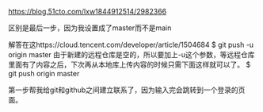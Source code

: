 
https://blog.51cto.com/lxw1844912514/2982366

区别是最后一步，因为我设置成了master而不是main

解答在这https://cloud.tencent.com/developer/article/1504684
$ git push -u origin master
由于新建的远程仓库是空的，所以要加上-u这个参数，等远程仓库里面有了内容之后，下次再从本地库上传内容的时候只需下面这样就可以了。
$ git push origin master



第一步帮我给git和github之间建立联系了，因为输入完会跳转到一个登录的页面。
